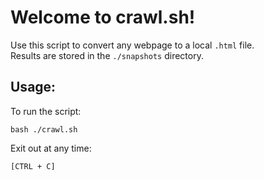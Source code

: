 # Welcome to crawl.sh!
Use this script to convert any webpage to a local `.html` file. \
Results are stored in the `./snapshots` directory.

## Usage:
To run the script:
```
bash ./crawl.sh
```

Exit out at any time:
```
[CTRL + C]
```